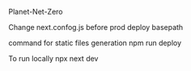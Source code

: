 Planet-Net-Zero



Change next.confog.js  before prod deploy
basepath

command for static files generation
npm run deploy

To run locally
npx next dev     